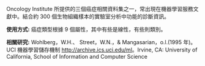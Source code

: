 Oncology Institute 所提供的三個癌症相關資料集之一，常出現在機器學習服務文獻中。結合約 300 個生物組織樣本的實驗室分析中功能的診斷資訊。<p></p><b>使用方式:</b> 癌症類型根據 9 個屬性，其中有些是線性，有些則類別。<p> </p><b>相關研究:</b> Wohlberg，W.H.、 Street，W.N.，& Mangasarian，o.l.(1995 年)。UCI 機器學習儲存機制 <a href="http://archive.ics.uci.edu/ml">http://archive.ics.uci.edu/ml</a>。Irvine, CA: University of California, School of Information and Computer Science




